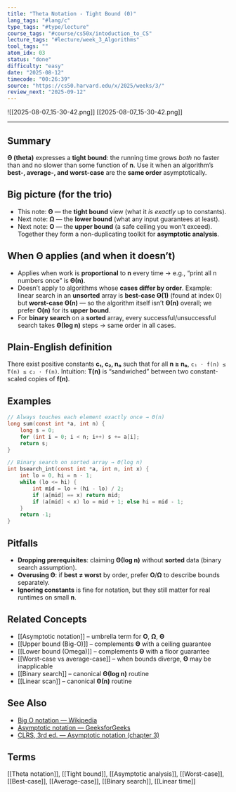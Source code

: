 ```yaml
---
title: "Theta Notation - Tight Bound (Θ)"
lang_tags: "#lang/c"
type_tags: "#type/lecture"
course_tags: "#course/cs50x/intoduction_to_CS"
lecture_tags: "#lecture/week_3_Algorithms"
tool_tags: ""
atom_idx: 03
status: "done"
difficulty: "easy"
date: "2025-08-12"
timecode: "00:26:39"
source: "https://cs50.harvard.edu/x/2025/weeks/3/"
review_next: "2025-09-12"
---
```


![[2025-08-07_15-30-42.png]]
[[2025-08-07_15-30-42.png]]

---

## Summary
**Θ (theta)** expresses a **tight bound**: the running time grows *both* no faster than and no slower than some function of **n**. Use it when an algorithm’s **best-, average-, and worst-case** are the **same order** asymptotically.

## Big picture (for the trio)
- This note: **Θ** — the **tight bound** view (what it *is exactly* up to constants).
- Next note: **Ω** — the **lower bound** (what any input guarantees at least).
- Next note: **O** — the **upper bound** (a safe ceiling you won’t exceed).
Together they form a non-duplicating toolkit for **asymptotic analysis**.

## When Θ applies (and when it doesn’t)
- Applies when work is **proportional** to **n** every time → e.g., “print all n numbers once” is **Θ(n)**.
- Doesn’t apply to algorithms whose **cases differ by order**. Example: linear search in an **unsorted** array is **best-case Θ(1)** (found at index 0) but **worst-case Θ(n)** — so the algorithm itself isn’t **Θ(n)** overall; we prefer **O(n)** for its **upper bound**.
- For **binary search** on a **sorted** array, every successful/unsuccessful search takes **Θ(log n)** steps → same order in all cases.

## Plain-English definition
There exist positive constants **c₁, c₂, n₀** such that for all **n ≥ n₀**,
`c₁ · f(n) ≤ T(n) ≤ c₂ · f(n)`.
Intuition: **T(n)** is “sandwiched” between two constant-scaled copies of **f(n)**.

## Examples
```c
// Always touches each element exactly once → Θ(n)
long sum(const int *a, int n) {
    long s = 0;
    for (int i = 0; i < n; i++) s += a[i];
    return s;
}
```
```c
// Binary search on sorted array → Θ(log n)
int bsearch_int(const int *a, int n, int x) {
    int lo = 0, hi = n - 1;
    while (lo <= hi) {
        int mid = lo + (hi - lo) / 2;
        if (a[mid] == x) return mid;
        if (a[mid] < x) lo = mid + 1; else hi = mid - 1;
    }
    return -1;
}
```

## Pitfalls
- **Dropping prerequisites**: claiming **Θ(log n)** without **sorted** data (binary search assumption).
- **Overusing Θ**: if **best ≠ worst** by order, prefer **O**/**Ω** to describe bounds separately.
- **Ignoring constants** is fine for notation, but they still matter for real runtimes on small **n**.

## Related Concepts
- [[Asymptotic notation]] – umbrella term for **O**, **Ω**, **Θ**
- [[Upper bound (Big-O)]] – complements **Θ** with a ceiling guarantee
- [[Lower bound (Omega)]] – complements **Θ** with a floor guarantee
- [[Worst-case vs average-case]] – when bounds diverge, **Θ** may be inapplicable
- [[Binary search]] – canonical **Θ(log n)** routine
- [[Linear scan]] – canonical **Θ(n)** routine

## See Also
- [Big O notation — Wikipedia](https://en.wikipedia.org/wiki/Big_O_notation)
- [Asymptotic notation — GeeksforGeeks](https://www.geeksforgeeks.org/analysis-of-algorithms-set-3asymptotic-notations/)
- [CLRS, 3rd ed. — Asymptotic notation (chapter 3)](https://mitpress.mit.edu/9780262033848/introduction-to-algorithms/)

## Terms
[[Theta notation]], [[Tight bound]], [[Asymptotic analysis]], [[Worst-case]], [[Best-case]], [[Average-case]], [[Binary search]], [[Linear time]]
